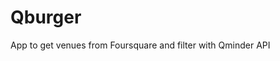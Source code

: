 # Qburger
App to get venues from Foursquare and filter with Qminder API



<br>
<img height="700" scr="https://raw.githubusercontent.com/kubzero/Qburger/master/Qburger/Qburger/Assets.xcassets/AppIcon.appiconset/Icon-1024.png" /> 
<br>
